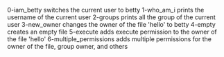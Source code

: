 0-iam_betty switches the current user to betty
1-who_am_i prints the username of the current user
2-groups prints all the group of the current user
3-new_owner changes the owner of the file 'hello' to betty
4-empty creates an empty file
5-execute adds execute permission to the owner of the file 'hello'
6-multiple_permissions adds multiple permissions for the owner of the file, group owner, and others